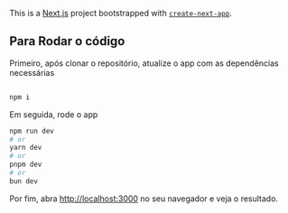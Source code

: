 This is a [Next.js](https://nextjs.org/) project bootstrapped with [`create-next-app`](https://github.com/vercel/next.js/tree/canary/packages/create-next-app).

## Para Rodar o código

Primeiro, após clonar o repositório, atualize o app com as dependências necessárias

```bash

npm i

```

Em seguida, rode o app

```bash
npm run dev
# or
yarn dev
# or
pnpm dev
# or
bun dev
```

Por fim, abra [http://localhost:3000](http://localhost:3000) no seu navegador e veja o resultado.
